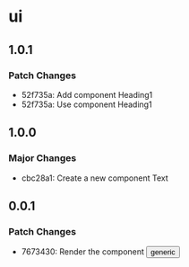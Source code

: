 # ui

## 1.0.1

### Patch Changes

- 52f735a: Add component Heading1
- 52f735a: Use component Heading1

## 1.0.0

### Major Changes

- cbc28a1: Create a new component Text

## 0.0.1

### Patch Changes

- 7673430: Render the component <Button /> generic
